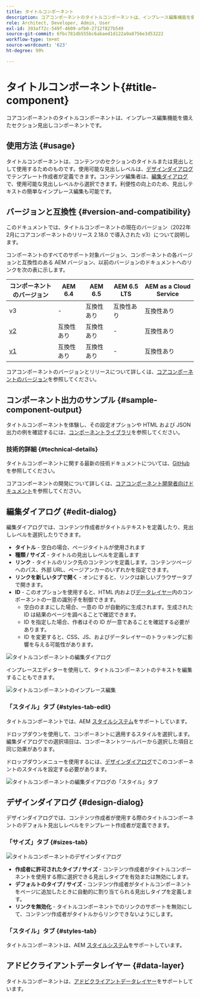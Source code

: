 ```yaml
---
title: タイトルコンポーネント
description: コアコンポーネントのタイトルコンポーネントは、インプレース編集機能を備えたセクション見出しコンポーネントです。
role: Architect, Developer, Admin, User
exl-id: 393af72c-549f-4609-afb0-2712f827b549
source-git-commit: 6fbc781db555bc6abaed1d122a9a8756e3d53222
workflow-type: tm+mt
source-wordcount: '623'
ht-degree: 99%

---
```


# タイトルコンポーネント{#title-component}

コアコンポーネントのタイトルコンポーネントは、インプレース編集機能を備えたセクション見出しコンポーネントです。

## 使用方法 {#usage}

タイトルコンポーネントは、コンテンツのセクションのタイトルまたは見出しとして使用するためのものです。使用可能な見出しレベルは、[デザインダイアログ](#design-dialog)でテンプレート作成者が定義できます。コンテンツ編集者は、[編集ダイアログ](#edit-dialog)で、使用可能な見出しレベルから選択できます。利便性の向上のため、見出しテキストの簡単なインプレース編集も可能です。

## バージョンと互換性 {#version-and-compatibility}

このドキュメントでは、タイトルコンポーネントの現在のバージョン（2022年2月にコアコンポーネントのリリース 2.18.0 で導入された v3）について説明します。

コンポーネントのすべてのサポート対象バージョン、コンポーネントの各バージョンと互換性のある AEM バージョン、以前のバージョンのドキュメントへのリンクを次の表に示します。

| コンポーネントのバージョン | AEM 6.4 | AEM 6.5 | AEM 6.5 LTS | AEM as a Cloud Service |
|---|---|---|---|---|
| v3 | - | 互換性あり | 互換性あり | 互換性あり |
| [v2](v2/title.md) | 互換性あり | 互換性あり | - | 互換性あり |
| [v1](v1/title-v1.md) | 互換性あり | 互換性あり | - | 互換性あり |

コアコンポーネントのバージョンとリリースについて詳しくは、[コアコンポーネントのバージョン](/help/versions.md)を参照してください。

## コンポーネント出力のサンプル {#sample-component-output}

タイトルコンポーネントを体験し、その設定オプションや HTML および JSON 出力の例を確認するには、[コンポーネントライブラリ](https://adobe.com/go/aem_cmp_library_title_jp)を参照してください。

### 技術的詳細 {#technical-details}

タイトルコンポーネントに関する最新の技術ドキュメントについては、[GitHub](https://adobe.com/go/aem_cmp_tech_title_v3_jp) を参照してください。

コアコンポーネントの開発について詳しくは、[コアコンポーネント開発者向けドキュメント](/help/developing/overview.md)を参照してください。

## 編集ダイアログ {#edit-dialog}

編集ダイアログでは、コンテンツ作成者がタイトルテキストを定義したり、見出しレベルを選択したりできます。

* **タイトル** - 空白の場合、ページタイトルが使用されます
* **種類 / サイズ** - タイトルの見出しレベルを定義します
* **リンク** - タイトルのリンク先のコンテンツを定義します。コンテンツページへのパス、外部 URL、ページアンカーのいずれかを指定できます。
* **リンクを新しいタブで開く** - オンにすると、リンクは新しいブラウザータブで開きます。
* **ID** - このオプションを使用すると、HTML 内および[データレイヤー](/help/developing/data-layer/overview.md)内のコンポーネントの一意の識別子を制御できます。
   * 空白のままにした場合、一意の ID が自動的に生成されます。生成された ID は結果のページを調べることで確認できます。
   * ID を指定した場合、作者はその ID が一意であることを確認する必要があります。
   * ID を変更すると、CSS、JS、およびデータレイヤーのトラッキングに影響を与える可能性があります。

![タイトルコンポーネントの編集ダイアログ](/help/assets/title-edit.png)

インプレースエディターを使用して、タイトルコンポーネントのテキストを編集することもできます。

![タイトルコンポーネントのインプレース編集](/help/assets/title-edit-inline.png)

### 「スタイル」タブ {#styles-tab-edit}

タイトルコンポーネントでは、AEM [スタイルシステム](/help/get-started/authoring.md#component-styling)をサポートしています。

ドロップダウンを使用して、コンポーネントに適用するスタイルを選択します。編集ダイアログでの選択項目は、コンポーネントツールバーから選択した項目と同じ効果があります。

ドロップダウンメニューを使用するには、[デザインダイアログ](#design-dialog)でこのコンポーネントのスタイルを設定する必要があります。

![タイトルコンポーネントの編集ダイアログの「スタイル」タブ](/help/assets/title-edit-styles.png)

## デザインダイアログ {#design-dialog}

デザインダイアログでは、コンテンツ作成者が使用する際のタイトルコンポーネントのデフォルト見出しレベルをテンプレート作成者が定義できます。

### 「サイズ」タブ {#sizes-tab}

![タイトルコンポーネントのデザインダイアログ](/help/assets/title-design.png)

* **作成者に許可されたタイプ / サイズ** - コンテンツ作成者がタイトルコンポーネントを使用する際に選択できる見出しタイプを有効または無効にします。
* **デフォルトのタイプ / サイズ** - コンテンツ作成者がタイトルコンポーネントをページに追加したときに自動的に割り当てられる見出しタイプを定義します。
* **リンクを無効化** - タイトルコンポーネントでのリンクのサポートを無効にして、コンテンツ作成者がタイトルからリンクできないようにします。

### 「スタイル」タブ {#styles-tab}

タイトルコンポーネントは、AEM [スタイルシステム](/help/get-started/authoring.md#component-styling)をサポートしています。

## アドビクライアントデータレイヤー {#data-layer}

タイトルコンポーネントは、[アドビクライアントデータレイヤー](/help/developing/data-layer/overview.md)をサポートしています。

